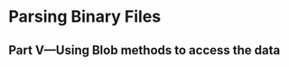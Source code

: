 Parsing Binary Files
====================

Part V—Using Blob methods to access the data
--------------------------------------------

